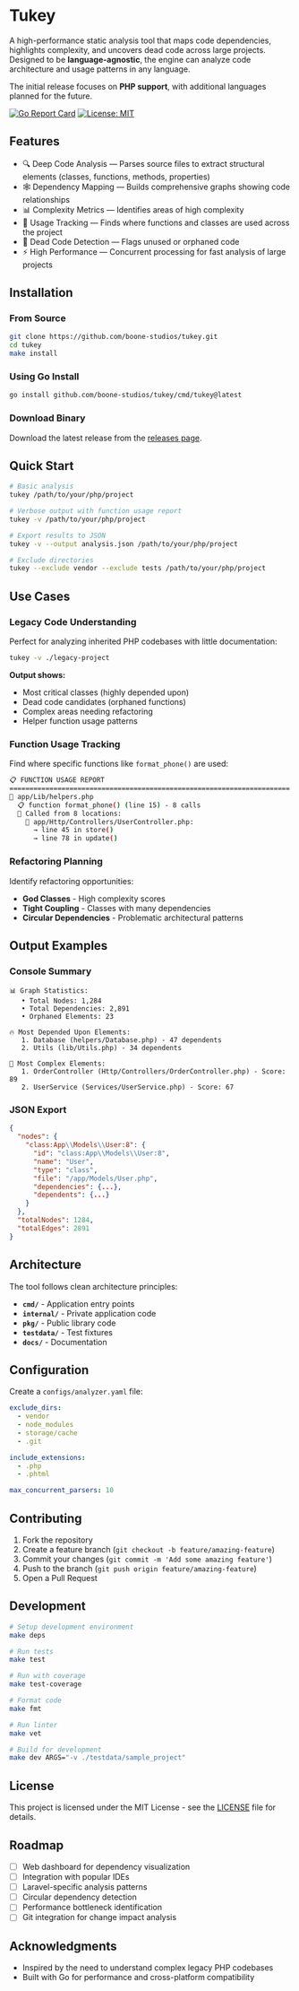 # Tukey

A high-performance static analysis tool that maps code dependencies, highlights complexity, and uncovers dead code across
large projects. Designed to be **language-agnostic**, the engine can analyze code architecture and usage patterns in any
language.

The initial release focuses on **PHP support**, with additional languages planned for the future.

[![Go Report Card](https://goreportcard.com/badge/github.com/boone-studios/tukey)](https://goreportcard.com/report/github.com/boone-studios/tukey)
[![License: MIT](https://img.shields.io/badge/License-MIT-yellow.svg)](https://opensource.org/licenses/MIT)

## Features

- 🔍 Deep Code Analysis — Parses source files to extract structural elements (classes, functions, methods, properties)
- 🕸️ Dependency Mapping — Builds comprehensive graphs showing code relationships
- 📊 Complexity Metrics — Identifies areas of high complexity
- 🎯 Usage Tracking — Finds where functions and classes are used across the project
- 👻 Dead Code Detection — Flags unused or orphaned code
- ⚡ High Performance — Concurrent processing for fast analysis of large projects

## Installation

### From Source

```bash
git clone https://github.com/boone-studios/tukey.git
cd tukey
make install
```

### Using Go Install

```bash
go install github.com/boone-studios/tukey/cmd/tukey@latest
```

### Download Binary

Download the latest release from the [releases page](https://github.com/boone-studios/tukey/releases).

## Quick Start

```bash
# Basic analysis
tukey /path/to/your/php/project

# Verbose output with function usage report
tukey -v /path/to/your/php/project

# Export results to JSON
tukey -v --output analysis.json /path/to/your/php/project

# Exclude directories
tukey --exclude vendor --exclude tests /path/to/your/php/project
```

## Use Cases

### Legacy Code Understanding
Perfect for analyzing inherited PHP codebases with little documentation:

```bash
tukey -v ./legacy-project
```

**Output shows:**
- Most critical classes (highly depended upon)
- Dead code candidates (orphaned functions)
- Complex areas needing refactoring
- Helper function usage patterns

### Function Usage Tracking
Find where specific functions like `format_phone()` are used:

```bash
📋 FUNCTION USAGE REPORT
======================================================================
📁 app/Lib/helpers.php
  📋 function format_phone() (line 15) - 8 calls
  🔗 Called from 8 locations:
    📂 app/Http/Controllers/UserController.php:
      → line 45 in store()
      → line 78 in update()
```

### Refactoring Planning
Identify refactoring opportunities:
- **God Classes** - High complexity scores
- **Tight Coupling** - Classes with many dependencies
- **Circular Dependencies** - Problematic architectural patterns

## Output Examples

### Console Summary
```
📊 Graph Statistics:
   • Total Nodes: 1,284
   • Total Dependencies: 2,891
   • Orphaned Elements: 23

🔥 Most Depended Upon Elements:
   1. Database (helpers/Database.php) - 47 dependents
   2. Utils (lib/Utils.php) - 34 dependents

🧠 Most Complex Elements:
   1. OrderController (Http/Controllers/OrderController.php) - Score: 89
   2. UserService (Services/UserService.php) - Score: 67
```

### JSON Export
```json
{
  "nodes": {
    "class:App\\Models\\User:8": {
      "id": "class:App\\Models\\User:8",
      "name": "User",
      "type": "class",
      "file": "/app/Models/User.php",
      "dependencies": {...},
      "dependents": {...}
    }
  },
  "totalNodes": 1284,
  "totalEdges": 2891
}
```

## Architecture

The tool follows clean architecture principles:

- **`cmd/`** - Application entry points
- **`internal/`** - Private application code
- **`pkg/`** - Public library code
- **`testdata/`** - Test fixtures
- **`docs/`** - Documentation

## Configuration

Create a `configs/analyzer.yaml` file:

```yaml
exclude_dirs:
  - vendor
  - node_modules
  - storage/cache
  - .git

include_extensions:
  - .php
  - .phtml

max_concurrent_parsers: 10
```

## Contributing

1. Fork the repository
2. Create a feature branch (`git checkout -b feature/amazing-feature`)
3. Commit your changes (`git commit -m 'Add some amazing feature'`)
4. Push to the branch (`git push origin feature/amazing-feature`)
5. Open a Pull Request

## Development

```bash
# Setup development environment
make deps

# Run tests
make test

# Run with coverage
make test-coverage

# Format code
make fmt

# Run linter
make vet

# Build for development
make dev ARGS="-v ./testdata/sample_project"
```

## License

This project is licensed under the MIT License - see the [LICENSE](LICENSE) file for details.

## Roadmap

- [ ] Web dashboard for dependency visualization
- [ ] Integration with popular IDEs
- [ ] Laravel-specific analysis patterns
- [ ] Circular dependency detection
- [ ] Performance bottleneck identification
- [ ] Git integration for change impact analysis

## Acknowledgments

- Inspired by the need to understand complex legacy PHP codebases
- Built with Go for performance and cross-platform compatibility